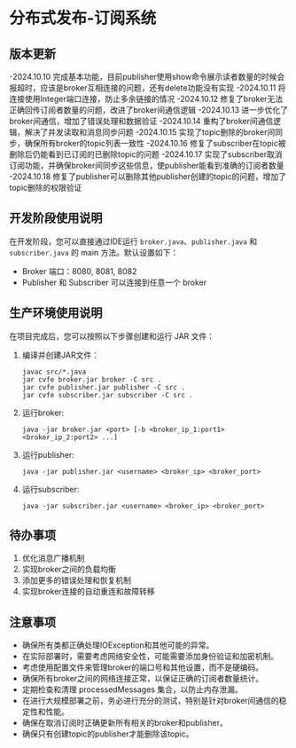 # 分布式发布-订阅系统

## 版本更新

 -2024.10.10 完成基本功能，目前publisher使用show命令展示读者数量的时候会报超时，应该是broker互相连接的问题，还有delete功能没有实现
 -2024.10.11 将连接使用Integer端口连接，防止多余链接的情况
 -2024.10.12 修复了broker无法正确回传订阅者数量的问题，改进了broker间通信逻辑
 -2024.10.13 进一步优化了broker间通信，增加了错误处理和数据验证
 -2024.10.14 重构了broker间通信逻辑，解决了并发读取和消息同步问题
 -2024.10.15 实现了topic删除的broker间同步，确保所有broker的topic列表一致性
 -2024.10.16 修复了subscriber在topic被删除后仍能看到已订阅的已删除topic的问题
 -2024.10.17 实现了subscriber取消订阅功能，并确保broker间同步这些信息，使publisher能看到准确的订阅者数量
 -2024.10.18 修复了publisher可以删除其他publisher创建的topic的问题，增加了topic删除的权限验证

## 开发阶段使用说明

在开发阶段，您可以直接通过IDE运行 `broker.java`、`publisher.java` 和 `subscriber.java` 的 main 方法。默认设置如下：

- Broker 端口：8080, 8081, 8082
- Publisher 和 Subscriber 可以连接到任意一个 broker

## 生产环境使用说明

在项目完成后，您可以按照以下步骤创建和运行 JAR 文件：

1. 编译并创建JAR文件：
   ```
   javac src/*.java
   jar cvfe broker.jar broker -C src .
   jar cvfe publisher.jar publisher -C src .
   jar cvfe subscriber.jar subscriber -C src .
   ```

2. 运行broker:
   ```
   java -jar broker.jar <port> [-b <broker_ip_1:port1> <broker_ip_2:port2> ...]
   ```

3. 运行publisher:
   ```
   java -jar publisher.jar <username> <broker_ip> <broker_port>
   ```

4. 运行subscriber:
   ```
   java -jar subscriber.jar <username> <broker_ip> <broker_port>
   ```

## 待办事项

1. 优化消息广播机制
2. 实现broker之间的负载均衡
3. 添加更多的错误处理和恢复机制
4. 实现broker连接的自动重连和故障转移

## 注意事项

- 确保所有类都正确处理IOException和其他可能的异常。
- 在实际部署时，需要考虑网络安全性，可能需要添加身份验证和加密机制。
- 考虑使用配置文件来管理broker的端口号和其他设置，而不是硬编码。
- 确保所有broker之间的网络连接正常，以保证正确的订阅者数量统计。
- 定期检查和清理 processedMessages 集合，以防止内存泄漏。
- 在进行大规模部署之前，务必进行充分的测试，特别是针对broker间通信的稳定性和性能。
- 确保在取消订阅时正确更新所有相关的broker和publisher。
- 确保只有创建topic的publisher才能删除该topic。
